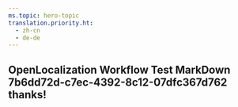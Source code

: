 ```yaml
---
ms.topic: hero-topic
translation.priority.ht: 
  - zh-cn
  - de-de
---
```

## OpenLocalization Workflow Test MarkDown 7b6dd72d-c7ec-4392-8c12-07dfc367d762 thanks!
